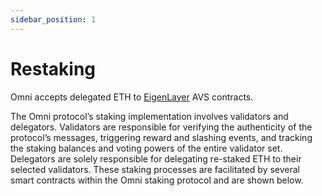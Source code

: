 ```yaml
---
sidebar_position: 1
---
```


# Restaking

Omni accepts delegated ETH to [EigenLayer](https://www.eigenlayer.xyz/) AVS contracts.

The Omni protocol’s staking implementation involves validators and delegators. Validators are responsible for verifying the authenticity of the protocol’s messages, triggering reward and slashing events, and tracking the staking balances and voting powers of the entire validator set. Delegators are solely responsible for delegating re-staked ETH to their selected validators. These staking processes are facilitated by several smart contracts within the Omni staking protocol and are shown below.
